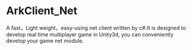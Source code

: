 # ArkClient_Net
A fast，Light weight，easy-using net client written by c#.It is designed to develop real time multiplayer game in Unity3d, you can conveniently develop your  game net module. 

